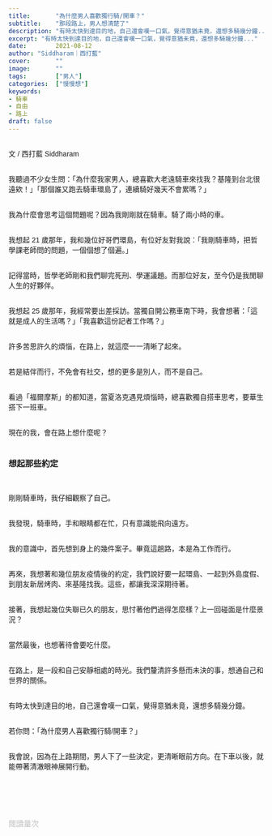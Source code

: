 ```yaml
---
title:       "為什麼男人喜歡獨行騎/開車？"
subtitle:    "那段路上，男人想清楚了"
description: "有時太快到達目的地，自己還會嘆一口氣，覺得意猶未竟，還想多騎幾分鐘..."
excerpt: "有時太快到達目的地，自己還會嘆一口氣，覺得意猶未竟，還想多騎幾分鐘..."
date:        2021-08-12
author: "Siddharam｜西打藍"
cover:       ""
image:       ""
tags:        ["男人"]
categories:  ["慢慢想"]
keywords:
- 騎車
- 自由
- 路上
draft: false
---
```


<article style="font-family: 'Noto Sans TC', '微軟正黑體', sans-serif; font-weight: 300;">

<br>文 / 西打藍 Siddharam<br><br>

我聽過不少女生問：「為什麼我家男人，總喜歡大老遠騎車來找我？基隆到台北很遠欸！」「那個誰又跑去騎車環島了，連續騎好幾天不會累嗎？」<br><br>

我為什麼會思考這個問題呢？因為我剛剛就在騎車。騎了兩小時的車。<br><br>

我想起 21 歲那年，我和幾位好哥們環島，有位好友對我說：「我剛騎車時，把哲學課老師問的問題，一個個想了個遍。」<br><br>

記得當時，哲學老師剛和我們聊完死刑、學運議題。而那位好友，至今仍是我閒聊人生的好夥伴。<br><br>

我想起 25 歲那年，我經常要出差採訪。當獨自開公務車南下時，我會想著：「這就是成人的生活嗎？」「我喜歡這份記者工作嗎？」<br><br>

許多苦思許久的煩惱，在路上，就這麼一一清晰了起來。<br><br>

若是結伴而行，不免會有社交，想的更多是別人，而不是自己。<br><br>

看過「福爾摩斯」的都知道，當夏洛克遇見煩惱時，總喜歡獨自搭車思考，要華生搭下一班車。<br><br>

現在的我，會在路上想什麼呢？<br><br>


<h3 class="article-h1-color">想起那些約定</h3><br>

剛剛騎車時，我仔細觀察了自己。<br><br>

我發現，騎車時，手和眼睛都在忙，只有意識能飛向遠方。<br><br>

我的意識中，首先想到身上的幾件案子。畢竟這趟路，本是為工作而行。<br><br>

再來，我想著和幾位朋友疫情後的約定，我們說好要一起環島、一起到外島度假、到朋友新居烤肉、來基隆找我。這些，都讓我深深期待著。<br><br>

接著，我想起幾位失聯已久的朋友，思忖著他們過得怎麼樣？上一回碰面是什麼景況？<br><br>

當然最後，也想著待會要吃什麼。<br><br>

在路上，是一段和自己安靜相處的時光。我們釐清許多懸而未決的事，想通自己和世界的關係。<br><br>

有時太快到達目的地，自己還會嘆一口氣，覺得意猶未竟，還想多騎幾分鐘。<br><br>

若你問：「為什麼男人喜歡獨行騎/開車？」<br><br>

我會說，因為在上路期間，男人下了一些決定，更清晰眼前方向。在下車以後，就能帶著清澈眼神展開行動。<br><br>





<br><br><br>

</article>

<div style="color: #bfbfbf; font-size: 15px;" id="busuanzi_container_page_pv">
  閱讀量<span id="busuanzi_value_page_pv"></span>次
</div>

<script src="../../js/post.js"></script>




